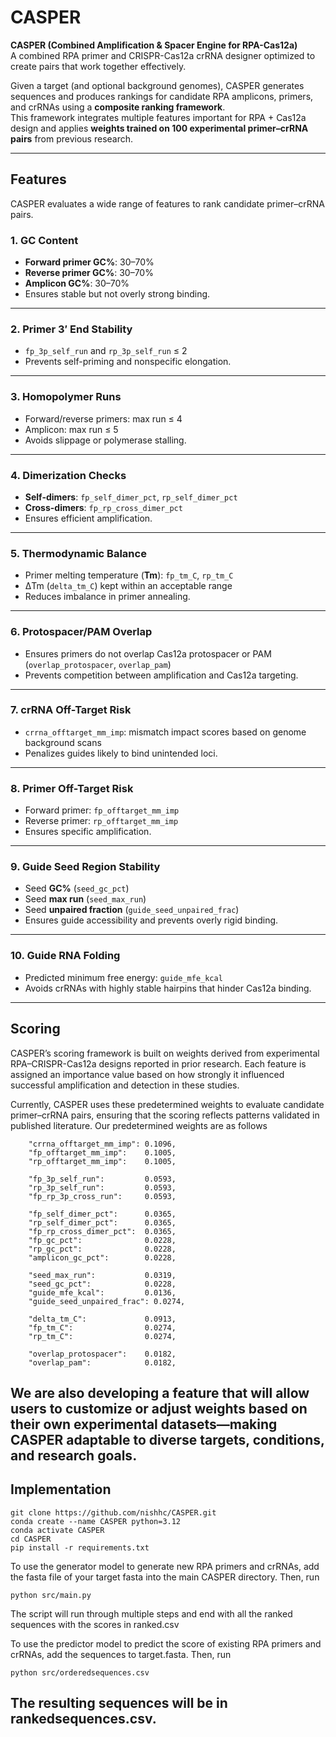 # CASPER

**CASPER (Combined Amplification & Spacer Engine for RPA-Cas12a)**  
A combined RPA primer and CRISPR-Cas12a crRNA designer optimized to create pairs that work together effectively.  

Given a target (and optional background genomes), CASPER generates sequences and produces rankings for candidate RPA amplicons, primers, and crRNAs using a **composite ranking framework**.  
This framework integrates multiple features important for RPA + Cas12a design and applies **weights trained on 100 experimental primer–crRNA pairs** from previous research.

---

## Features

CASPER evaluates a wide range of features to rank candidate primer–crRNA pairs.  

### 1. GC Content
- **Forward primer GC%**: 30–70%  
- **Reverse primer GC%**: 30–70%  
- **Amplicon GC%**: 30–70%  
- Ensures stable but not overly strong binding.  

---

### 2. Primer 3′ End Stability
- `fp_3p_self_run` and `rp_3p_self_run` ≤ 2  
- Prevents self-priming and nonspecific elongation.  

---

### 3. Homopolymer Runs
- Forward/reverse primers: max run ≤ 4  
- Amplicon: max run ≤ 5  
- Avoids slippage or polymerase stalling.  

---

### 4. Dimerization Checks
- **Self-dimers**: `fp_self_dimer_pct`, `rp_self_dimer_pct`  
- **Cross-dimers**: `fp_rp_cross_dimer_pct`  
- Ensures efficient amplification.  

---

### 5. Thermodynamic Balance
- Primer melting temperature (**Tm**): `fp_tm_C`, `rp_tm_C`  
- ΔTm (`delta_tm_C`) kept within an acceptable range  
- Reduces imbalance in primer annealing.  

---

### 6. Protospacer/PAM Overlap
- Ensures primers do not overlap Cas12a protospacer or PAM (`overlap_protospacer`, `overlap_pam`)  
- Prevents competition between amplification and Cas12a targeting.  

---

### 7. crRNA Off-Target Risk
- `crrna_offtarget_mm_imp`: mismatch impact scores based on genome background scans  
- Penalizes guides likely to bind unintended loci.  

---

### 8. Primer Off-Target Risk
- Forward primer: `fp_offtarget_mm_imp`  
- Reverse primer: `rp_offtarget_mm_imp`  
- Ensures specific amplification.  

---

### 9. Guide Seed Region Stability
- Seed **GC%** (`seed_gc_pct`)  
- Seed **max run** (`seed_max_run`)  
- Seed **unpaired fraction** (`guide_seed_unpaired_frac`)  
- Ensures guide accessibility and prevents overly rigid binding.  

---

### 10. Guide RNA Folding
- Predicted minimum free energy: `guide_mfe_kcal`  
- Avoids crRNAs with highly stable hairpins that hinder Cas12a binding.  

---
## Scoring
CASPER’s scoring framework is built on weights derived from experimental RPA–CRISPR-Cas12a designs reported in prior research. Each feature is assigned an importance value based on how strongly it influenced successful amplification and detection in these studies.

Currently, CASPER uses these predetermined weights to evaluate candidate primer–crRNA pairs, ensuring that the scoring reflects patterns validated in published literature.
Our predetermined weights are as follows
```
    "crrna_offtarget_mm_imp": 0.1096,
    "fp_offtarget_mm_imp":    0.1005,
    "rp_offtarget_mm_imp":    0.1005,

    "fp_3p_self_run":         0.0593,
    "rp_3p_self_run":         0.0593,
    "fp_rp_3p_cross_run":     0.0593,

    "fp_self_dimer_pct":      0.0365,
    "rp_self_dimer_pct":      0.0365,
    "fp_rp_cross_dimer_pct":  0.0365,
    "fp_gc_pct":              0.0228,
    "rp_gc_pct":              0.0228,
    "amplicon_gc_pct":        0.0228,

    "seed_max_run":           0.0319,
    "seed_gc_pct":            0.0228,
    "guide_mfe_kcal":         0.0136,
    "guide_seed_unpaired_frac": 0.0274,

    "delta_tm_C":             0.0913,
    "fp_tm_C":                0.0274,
    "rp_tm_C":                0.0274,

    "overlap_protospacer":    0.0182,
    "overlap_pam":            0.0182,
```

We are also developing a feature that will allow users to customize or adjust weights based on their own experimental datasets—making CASPER adaptable to diverse targets, conditions, and research goals.
---
##  Implementation

```
git clone https://github.com/nishhc/CASPER.git
conda create --name CASPER python=3.12
conda activate CASPER
cd CASPER
pip install -r requirements.txt
```
To use the generator model to generate new RPA primers and crRNAs, add the fasta file of your target fasta into the main CASPER directory.
Then, run
```
python src/main.py
```
The script will run through multiple steps and end with all the ranked sequences with the scores in ranked.csv

To use the predictor model to predict the score of existing RPA primers and crRNAs, add the sequences to target.fasta. Then, run
```
python src/orderedsequences.csv
```
The resulting sequences will be in rankedsequences.csv.
---
